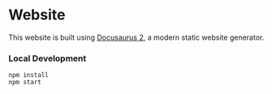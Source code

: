 # Website

This website is built using [Docusaurus 2](https://docusaurus.io/), a modern static website generator.

### Local Development

```
npm install
npm start
```
